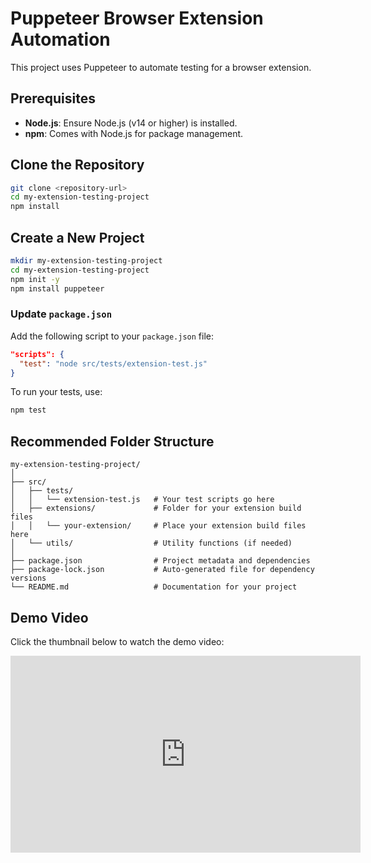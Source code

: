 # Puppeteer Browser Extension Automation

This project uses Puppeteer to automate testing for a browser extension.

## Prerequisites
- **Node.js**: Ensure Node.js (v14 or higher) is installed.
- **npm**: Comes with Node.js for package management.

## Clone the Repository
```bash
git clone <repository-url>
cd my-extension-testing-project
npm install
```

## Create a New Project
```bash
mkdir my-extension-testing-project
cd my-extension-testing-project
npm init -y
npm install puppeteer
```

### Update `package.json`
Add the following script to your `package.json` file:
```json
"scripts": {
  "test": "node src/tests/extension-test.js"
}
```
To run your tests, use:
```bash
npm test
```

## Recommended Folder Structure
```
my-extension-testing-project/
│
├── src/
│   ├── tests/
│   │   └── extension-test.js   # Your test scripts go here
│   ├── extensions/             # Folder for your extension build files
│   │   └── your-extension/     # Place your extension build files here
│   └── utils/                  # Utility functions (if needed)
│
├── package.json                # Project metadata and dependencies
├── package-lock.json           # Auto-generated file for dependency versions
└── README.md                   # Documentation for your project
```

## Demo Video
Click the thumbnail below to watch the demo video:

<iframe width="560" height="315" src="https://www.youtube.com/embed/n4buHnfDWEA?autoplay=1" frameborder="0" allow="autoplay; encrypted-media" allowfullscreen></iframe>




